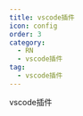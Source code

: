 ```yaml
---
title: vscode插件
icon: config
order: 3
category:
  - RN
  - vscode插件
tag:
  - vscode插件
---
```


vscode插件